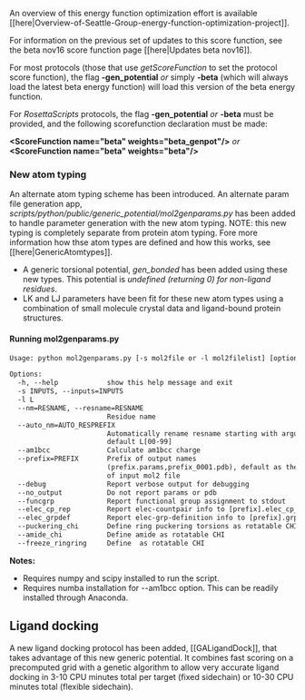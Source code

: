 An overview of this energy function optimization effort is available [[here|Overview-of-Seattle-Group-energy-function-optimization-project]].

For information on the previous set of updates to this score function, see the beta nov16 score function page [[here|Updates beta nov16]].

For most protocols (those that use _getScoreFunction_ to set the protocol score function), the flag **-gen_potential** _or_ simply **-beta** (which will always load the latest beta energy function) will load this version of the beta energy function.

For _RosettaScripts_ protocols, the flag **-gen_potential** _or_ **-beta** must be provided, and the following scorefunction declaration must be made:

**\<ScoreFunction name="beta" weights="beta_genpot"/\>** _or_ **\<ScoreFunction name="beta" weights="beta"/\>**

### New atom typing

An alternate atom typing scheme has been introduced.  An alternate param file generation app, _scripts/python/public/generic_potential/mol2genparams.py_ has been added to handle parameter generation with the new atom typing. NOTE: this new typing is completely separate from protein atom typing. Fore more information how thse atom types are defined and how this works, see [[here|GenericAtomtypes]].
* A generic torsional potential, _gen_bonded_ has been added using these new types. This potential is _undefined (returning 0) for non-ligand residues_. 
* LK and LJ parameters have been fit for these new atom types using a combination of small molecule crystal data and ligand-bound protein structures.

#### Running mol2genparams.py

```html
Usage: python mol2genparams.py [-s mol2file or -l mol2filelist] [options]

Options:
  -h, --help            show this help message and exit
  -s INPUTS, --inputs=INPUTS
  -l L                  
  --nm=RESNAME, --resname=RESNAME
                        Residue name
  --auto_nm=AUTO_RESPREFIX
                        Automatically rename resname starting with argument;
                        default L[00-99]
  --am1bcc              Calculate am1bcc charge
  --prefix=PREFIX       Prefix of output names
                        (prefix.params,prefix_0001.pdb), default as the prefix
                        of input mol2 file
  --debug               Report verbose output for debugging
  --no_output           Do not report params or pdb
  --funcgrp             Report functional group assignment to stdout
  --elec_cp_rep         Report elec-countpair info to [prefix].elec_cp_ref
  --elec_grpdef         Report elec-grp-definition info to [prefix].grpref
  --puckering_chi       Define ring puckering torsions as rotatable CHI
  --amide_chi           Define amide as rotatable CHI
  --freeze_ringring     Define  as rotatable CHI
```

**Notes:**

* Requires numpy and scipy installed to run the script.
* Requires numba installation for --am1bcc option. This can be readily installed through Anaconda.

## Ligand docking

A new ligand docking protocol has been added, [[GALigandDock]], that takes advantage of this new generic potential. It combines fast scoring on a precomputed grid with a genetic algorithm to allow very accurate ligand docking in 3-10 CPU minutes total per target (fixed sidechain) or 10-30 CPU minutes total (flexible sidechain).
